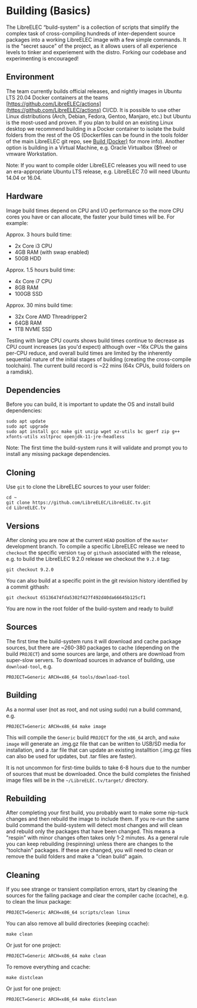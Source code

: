 # Building (Basics)

The LibreELEC “build-system” is a collection of scripts that simplify the complex task of cross-compiling hundreds of inter-dependent source packages into a working LibreELEC image with a few simple commands. It is the "secret sauce" of the project, as it allows users of all experience levels to tinker and experiement with the distro. Forking our codebase and experimenting is encouraged!

## Environment

The team currently builds official releases, and nightly images in Ubuntu LTS 20.04 Docker containers at the teams [https://github.com/LibreELEC/actions](https://github.com/LibreELEC/actions) CI/CD. It is possible to use other Linux distributions (Arch, Debian, Fedora, Gentoo, Manjaro, etc.) but Ubuntu is the most-used and proven. If you plan to build on an existing Linux desktop we recommend building in a Docker container to isolate the build folders from the rest of the OS (Dockerfiles can be found in the tools folder of the main LibreELEC git repo, see [Build (Docker)](build-docker.md) for more info). Another option is building in a Virtual Machine, e.g. Oracle Virtualbox ($free) or vmware Workstation.

Note: If you want to compile older LibreELEC releases you will need to use an era-appropriate Ubuntu LTS release, e.g. LibreELEC 7.0 will need Ubuntu 14.04 or 16.04.

## Hardware

Image build times depend on CPU and I/O performance so the more CPU cores you have or can allocate, the faster your build times will be. For example:

Approx. 3 hours build time:

* 2x Core i3 CPU
* 4GB RAM (with swap enabled)
* 50GB HDD

Approx. 1.5 hours build time:

* 4x Core i7 CPU
* 8GB RAM
* 100GB SSD

Approx. 30 mins build time:

* 32x Core AMD Threadripper2
* 64GB RAM
* 1TB NVME SSD

Testing with large CPU counts shows build times continue to decrease as CPU count increases (as you'd expect) although over \~16x CPUs the gains per-CPU reduce, and overall build times are limited by the inherently sequential nature of the initial stages of building (creating the cross-compile toolchain). The current build record is \~22 mins (64x CPUs, build folders on a ramdisk).

## Dependencies

Before you can build, it is important to update the OS and install build dependencies:

```
sudo apt update
sudo apt upgrade
sudo apt install gcc make git unzip wget xz-utils bc gperf zip g++ xfonts-utils xsltproc openjdk-11-jre-headless
```

Note: The first time the build-system runs it will validate and prompt you to install any missing package dependencies.

## Cloning

Use `git` to clone the LibreELEC sources to your user folder:

```
cd ~
git clone https://github.com/LibreELEC/LibreELEC.tv.git
cd LibreELEC.tv
```

## Versions

After cloning you are now at the current `HEAD` position of the `master` development branch. To compile a specific LibreELEC release we need to `checkout` the specific version `tag` or `githash` associated with the release, e.g. to build the LibreELEC 9.2.0 release we checkout the `9.2.0` tag:

```
git checkout 9.2.0
```

You can also build at a specific point in the git revision history identified by a commit githash:

```
git checkout 65136474fda5302f427f492d40da66645b125cf1
```

You are now in the root folder of the build-system and ready to build!

## Sources

The first time the build-system runs it will download and cache package sources, but there are \~260-380 packages to cache (depending on the build `PROJECT`) and some sources are large, and others are download from super-slow servers. To download sources in advance of building, use `download-tool`, e.g.

```
PROJECT=Generic ARCH=x86_64 tools/download-tool
```

## Building

As a normal user (not as root, and not using sudo) run a build command, e.g.

```
PROJECT=Generic ARCH=x86_64 make image
```

This will compile the `Generic` build `PROJECT` for the `x86_64` arch, and `make image` will generate an .img.gz file that can be written to USB/SD media for installation, and a .tar file that can update an existing installtion (.img.gz files can also be used for updates, but .tar files are faster).

It is not uncommon for first-time builds to take 6-8 hours due to the number of sources that must be downloaded. Once the build completes the finished image files will be in the `~/LibreELEC.tv/target/` directory.

## Rebuilding

After completing your first build, you probably want to make some nip-tuck changes and then rebuild the image to include them. If you re-run the same build command the build-system will detect most changes and will clean and rebuild only the packages that have been changed. This means a "respin" with minor changes often takes only 1-2 minutes. As a general rule you can keep rebuilding (respinning) unless there are changes to the "toolchain" packages. If these are changed, you will need to clean or remove the build folders and make a "clean build" again.

## Cleaning

If you see strange or transient compilation errors, start by cleaning the sources for the failing package and clear the compiler cache (ccache), e.g. to clean the linux package:

```
PROJECT=Generic ARCH=x86_64 scripts/clean linux
```

You can also remove all build directories (keeping ccache):

```
make clean
```

Or just for one project:

```
PROJECT=Generic ARCH=x86_64 make clean
```

To remove everything and ccache:

```
make distclean
```

Or just for one project:

```
PROJECT=Generic ARCH=x86_64 make distclean
```
